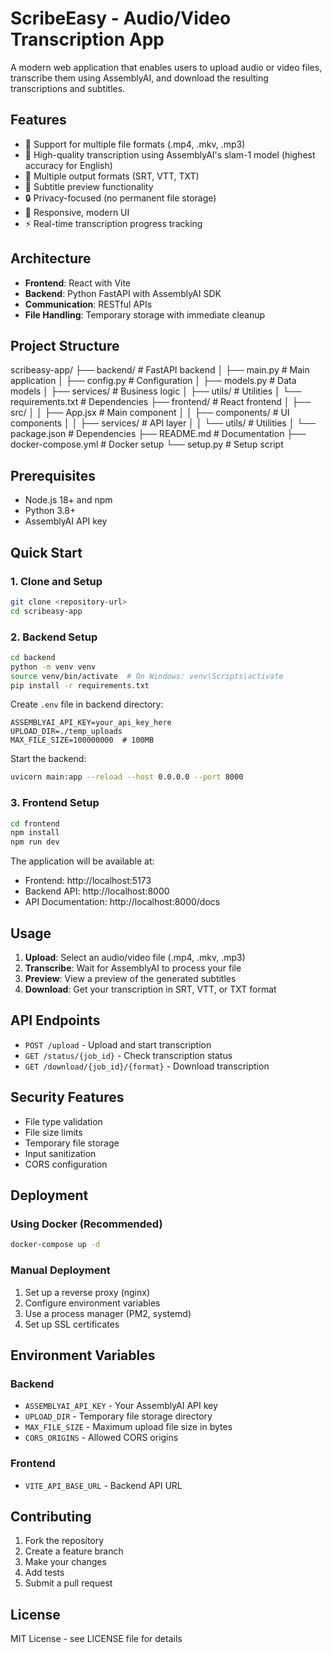 # ScribeEasy - Audio/Video Transcription App

A modern web application that enables users to upload audio or video files, transcribe them using AssemblyAI, and download the resulting transcriptions and subtitles.

## Features

- 🎵 Support for multiple file formats (.mp4, .mkv, .mp3)
- 🤖 High-quality transcription using AssemblyAI's slam-1 model (highest accuracy for English)
- 📝 Multiple output formats (SRT, VTT, TXT)
- 👀 Subtitle preview functionality
- 🔒 Privacy-focused (no permanent file storage)
- 📱 Responsive, modern UI
- ⚡ Real-time transcription progress tracking

## Architecture

- **Frontend**: React with Vite
- **Backend**: Python FastAPI with AssemblyAI SDK
- **Communication**: RESTful APIs
- **File Handling**: Temporary storage with immediate cleanup

## Project Structure

scribeasy-app/
├── backend/                 # FastAPI backend
│   ├── main.py             # Main application
│   ├── config.py           # Configuration
│   ├── models.py           # Data models
│   ├── services/           # Business logic
│   ├── utils/              # Utilities
│   └── requirements.txt    # Dependencies
├── frontend/               # React frontend
│   ├── src/
│   │   ├── App.jsx         # Main component
│   │   ├── components/     # UI components
│   │   ├── services/       # API layer
│   │   └── utils/          # Utilities
│   └── package.json        # Dependencies
├── README.md               # Documentation
├── docker-compose.yml      # Docker setup
└── setup.py               # Setup script

## Prerequisites

- Node.js 18+ and npm
- Python 3.8+
- AssemblyAI API key

## Quick Start

### 1. Clone and Setup

```bash
git clone <repository-url>
cd scribeasy-app
```

### 2. Backend Setup

```bash
cd backend
python -m venv venv
source venv/bin/activate  # On Windows: venv\Scripts\activate
pip install -r requirements.txt
```

Create `.env` file in backend directory:
```
ASSEMBLYAI_API_KEY=your_api_key_here
UPLOAD_DIR=./temp_uploads
MAX_FILE_SIZE=100000000  # 100MB
```

Start the backend:
```bash
uvicorn main:app --reload --host 0.0.0.0 --port 8000
```

### 3. Frontend Setup

```bash
cd frontend
npm install
npm run dev
```

The application will be available at:
- Frontend: http://localhost:5173
- Backend API: http://localhost:8000
- API Documentation: http://localhost:8000/docs

## Usage

1. **Upload**: Select an audio/video file (.mp4, .mkv, .mp3)
2. **Transcribe**: Wait for AssemblyAI to process your file
3. **Preview**: View a preview of the generated subtitles
4. **Download**: Get your transcription in SRT, VTT, or TXT format

## API Endpoints

- `POST /upload` - Upload and start transcription
- `GET /status/{job_id}` - Check transcription status
- `GET /download/{job_id}/{format}` - Download transcription

## Security Features

- File type validation
- File size limits
- Temporary file storage
- Input sanitization
- CORS configuration

## Deployment

### Using Docker (Recommended)

```bash
docker-compose up -d
```

### Manual Deployment

1. Set up a reverse proxy (nginx)
2. Configure environment variables
3. Use a process manager (PM2, systemd)
4. Set up SSL certificates

## Environment Variables

### Backend
- `ASSEMBLYAI_API_KEY` - Your AssemblyAI API key
- `UPLOAD_DIR` - Temporary file storage directory
- `MAX_FILE_SIZE` - Maximum upload file size in bytes
- `CORS_ORIGINS` - Allowed CORS origins

### Frontend
- `VITE_API_BASE_URL` - Backend API URL

## Contributing

1. Fork the repository
2. Create a feature branch
3. Make your changes
4. Add tests
5. Submit a pull request

## License

MIT License - see LICENSE file for details

